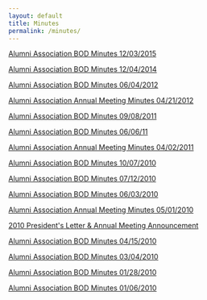 ```yaml
---
layout: default
title: Minutes
permalink: /minutes/
---
```


<p><a target="_blank" href="{{ '/assets/files/Alumni_BOD_120315_Minutes.pdf' }}">Alumni Association 
BOD Minutes 12/03/2015</a></p>

<p><a target="_blank" href="{{ '/assets/files/Alumni_BOD_120414_Minutes.pdf' }}">Alumni Association 
BOD Minutes 12/04/2014</a></p>

<p><a target="_blank" href="{{ '/assets/files/Alumni_BOD_060412_Minutes.pdf' }}">Alumni Association 
BOD Minutes 06/04/2012</a></p>

<p><a target="_blank" href="{{ '/assets/files/Alumni_Annual_Meeting_042112_Minutes.pdf' }}">
Alumni Association Annual Meeting Minutes 04/21/2012</a></p>

<p><a target="_blank" href="{{ '/assets/files/Alumni_BOD_090811_Minutes.pdf" style="text-decoration: none' }}">
Alumni Association BOD Minutes 09/08/2011</a></p>

<p><a target="_blank" href="{{ '/assets/files/Alumni_BOD_060611_Minutes.pdf' }}">Alumni Association BOD 
Minutes 06/06/11</a></p>

<p><a target="_blank" href="{{ '/assets/files/Alumni_Annual_Meeting_040211_Minutes.pdf' }}">Alumni Association 
Annual Meeting Minutes 04/02/2011</a></p>

<p><a target="_blank" href="{{ '/assets/files/Alumni_BOD_100710_Minutes.pdf' }}">Alumni Association BOD 
Minutes 10/07/2010</a></p>

<p><a target="_blank" href="{{ '/assets/files/Alumni_BOD_071210_Minutes.pdf' }}">Alumni Association BOD Minutes 07/12/2010</a></p>

<p><a target="_blank" href="{{ '/assets/files/Alumni_BOD_060310_Minutes.pdf' }}">Alumni Association BOD Minutes 06/03/2010</a></p>

<p><a target="_blank" href="{{ '/assets/files/Alumni_Annual_Meeting_050110_Minutes.pdf' }}">Alumni Association 
Annual Meeting Minutes 05/01/2010</a></p>

<p><a target="_blank" href="{{ '/assets/files/WVRS%20Alumni%20Annual%20meeting%20binder%202010.pdf' }}">2010 President's Letter &amp; Annual Meeting Announcement</a></p>

<p><a target="_blank" href="{{ '/assets/files/Alumni_BOD_041510_Minutes.pdf' }}">Alumni Association BOD Minutes 04/15/2010</a></p>

<p><a target="_blank" href="{{ '/assets/files/Alumni_BOD_030410_Minutes.pdf' }}">Alumni Association BOD Minutes 03/04/2010</a></p>

<p><a target="_blank" href="{{ '/assets/files/Alumni_BOD_012810_Minutes.pdf' }}">Alumni Association BOD Minutes 
01/28/2010</a></p>

<p><a target="_blank" href="{{ '/assets/files/Alumni_BOD_010610_Minutes.pdf' }}">Alumni Association BOD Minutes 
01/06/2010</a></p>